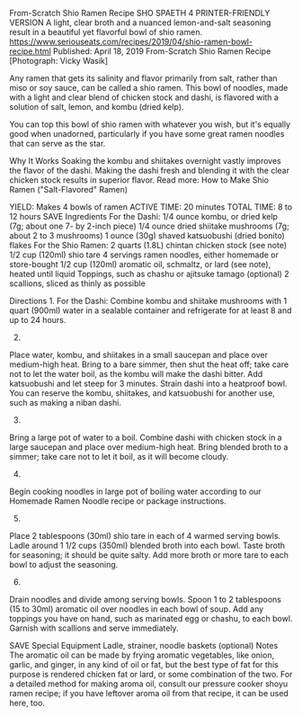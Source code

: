 From-Scratch Shio Ramen Recipe
SHO SPAETH
4     PRINTER-FRIENDLY VERSION
A light, clear broth and a nuanced lemon-and-salt seasoning result in a beautiful yet flavorful bowl of shio ramen.
https://www.seriouseats.com/recipes/2019/04/shio-ramen-bowl-recipe.html
Published: April 18, 2019
From-Scratch Shio Ramen Recipe
[Photograph: Vicky Wasik]

Any ramen that gets its salinity and flavor primarily from salt, rather than miso or soy sauce, can be called a shio ramen. This bowl of noodles, made with a light and clear blend of chicken stock and dashi, is flavored with a solution of salt, lemon, and kombu (dried kelp).

You can top this bowl of shio ramen with whatever you wish, but it's equally good when unadorned, particularly if you have some great ramen noodles that can serve as the star.

Why It Works
Soaking the kombu and shiitakes overnight vastly improves the flavor of the dashi.
Making the dashi fresh and blending it with the clear chicken stock results in superior flavor.
Read more: How to Make Shio Ramen ("Salt-Flavored" Ramen)

YIELD:
Makes 4 bowls of ramen
ACTIVE TIME:
20 minutes
TOTAL TIME:
8 to 12 hours
 SAVE
Ingredients
For the Dashi:
1/4 ounce kombu, or dried kelp (7g; about one 7- by 2-inch piece)
1/4 ounce dried shiitake mushrooms (7g; about 2 to 3 mushrooms)
1 ounce (30g) shaved katsuobushi (dried bonito) flakes
For the Shio Ramen:
2 quarts (1.8L) chintan chicken stock (see note)
1/2 cup (120ml) shio tare
4 servings ramen noodles, either homemade or store-bought
1/2 cup (120ml) aromatic oil, schmaltz, or lard (see note), heated until liquid
Toppings, such as chashu or ajitsuke tamago (optional)
2 scallions, sliced as thinly as possible

Directions
1.
For the Dashi: Combine kombu and shiitake mushrooms with 1 quart (900ml) water in a sealable container and refrigerate for at least 8 and up to 24 hours.

2.
Place water, kombu, and shiitakes in a small saucepan and place over medium-high heat. Bring to a bare simmer, then shut the heat off; take care not to let the water boil, as the kombu will make the dashi bitter. Add katsuobushi and let steep for 3 minutes. Strain dashi into a heatproof bowl. You can reserve the kombu, shiitakes, and katsuobushi for another use, such as making a niban dashi.

3.
Bring a large pot of water to a boil. Combine dashi with chicken stock in a large saucepan and place over medium-high heat. Bring blended broth to a simmer; take care not to let it boil, as it will become cloudy.

4.
Begin cooking noodles in large pot of boiling water according to our Homemade Ramen Noodle recipe or package instructions.

5.
Place 2 tablespoons (30ml) shio tare in each of 4 warmed serving bowls. Ladle around 1 1/2 cups (350ml) blended broth into each bowl. Taste broth for seasoning; it should be quite salty. Add more broth or more tare to each bowl to adjust the seasoning.

6.
Drain noodles and divide among serving bowls. Spoon 1 to 2 tablespoons (15 to 30ml) aromatic oil over noodles in each bowl of soup. Add any toppings you have on hand, such as marinated egg or chashu, to each bowl. Garnish with scallions and serve immediately.

 SAVE
Special Equipment
Ladle, strainer, noodle baskets (optional)
Notes
The aromatic oil can be made by frying aromatic vegetables, like onion, garlic, and ginger, in any kind of oil or fat, but the best type of fat for this purpose is rendered chicken fat or lard, or some combination of the two. For a detailed method for making aroma oil, consult our pressure cooker shoyu ramen recipe; if you have leftover aroma oil from that recipe, it can be used here, too.